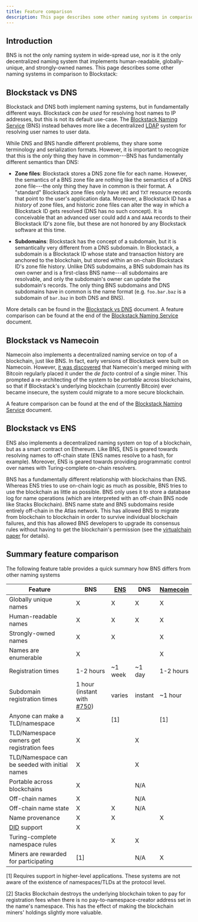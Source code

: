 ```yaml
---
title: Feature comparison
description: This page describes some other naming systems in comparison to Blockstack.
---
```


## Introduction

BNS is not the only naming system in wide-spread use, nor is it the only
decentralized naming system that implements human-readable, globally-unique, and
strongly-owned names. This page describes some other naming systems in
comparison to Blockstack:

## Blockstack vs DNS

Blockstack and DNS both implement naming systems, but in fundamentally
different ways. Blockstack _can be used_ for resolving host names to IP
addresses, but this is not its default use-case. The [Blockstack Naming
Service](/core/naming/introduction) (BNS) instead behaves
more like a decentralized
[LDAP](https://en.wikipedia.org/wiki/Lightweight_Directory_Access_Protocol) system for
resolving user names to user data.

While DNS and BNS handle different problems, they share some terminology and
serialization formats. However, it is important to recognize that this is the
_only_ thing they have in common---BNS has fundamentally different semantics
than DNS:

- **Zone files**: Blockstack stores a DNS zone file for each name. However,
  the semantics of a BNS zone file are nothing like the semantics of a DNS zone
  file---the only thing they have in common is their format.
  A "standard" Blockstack zone files only have `URI` and `TXT` resource records
  that point to the user's application data. Moreover, a Blockstack ID has a
  _history_ of zone files, and historic zone files can alter the way in which a
  Blockstack ID gets resolved (DNS has no such concept). It is conceivable that an advanced
  user could add `A` and `AAAA` records to their Blockstack ID's zone file,
  but these are not honored by any Blockstack software at this time.

- **Subdomains**: Blockstack has the concept of a subdomain, but it is
  semantically very different from a DNS subdomain. In Blockstack, a subdomain
  is a Blockstack ID whose state and transaction history are anchored to the
  blockchain, but stored within an on-chain Blockstack ID's zone file history.
  Unlike DNS subdomains, a BNS subdomain has
  its own owner and is a first-class BNS name---all subdomains are resolvable,
  and only the subdomain's owner can update the subdomain's records. The only thing BNS subdomains and DNS
  subdomains have in common is the name format (e.g. `foo.bar.baz` is a subdomain
  of `bar.baz` in both DNS and BNS).

More details can be found in the [Blockstack vs
DNS](/core/naming/comparison) document. A feature
comparison can be found at the end of the [Blockstack Naming
Service](/core/naming/introduction) document.

## Blockstack vs Namecoin

Namecoin also implements a decentralized naming service on top of a blockchain,
just like BNS. In fact, early versions of Blockstack were built on Namecoin.
However, [it was discovered](https://www.usenix.org/node/196209) that Namecoin's
merged mining with Bitcoin regularly placed it under the _de facto_ control of a single
miner. This prompted a re-architecting of the system to be _portable_ across
blockchains, so that if Blockstack's underlying blockchain (currently Bitcoin)
ever became insecure, the system could migrate to a more secure blockchain.

A feature comparison can be found at the end of the [Blockstack Naming
Service](/core/naming/introduction) document.

## Blockstack vs ENS

ENS also implements a decentralized naming system on top of a blockchain, but as
a smart contract on Ethereum. Like BNS, ENS is geared towards resolving names
to off-chain state (ENS names resolve to a hash, for example). Moreover, ENS is
geared towards providing programmatic control over names with Turing-complete
on-chain resolvers.

BNS has a fundamentally different relationship with blockchains than ENS.
Whereas ENS tries to use on-chain logic as much as possible, BNS
tries to use the blockchain as little as possible. BNS only uses it to store a
database log for name operations (which are interpreted with an off-chain BNS
node like Stacks Blockchain). BNS name state and BNS subdomains reside entirely
off-chain in the Atlas network. This has allowed BNS to migrate from blockchain
to blockchain in order to survive individual blockchain failures, and this has
allowed BNS developers to upgrade its consensus rules without having to get the
blockchain's permission (see the [virtualchain
paper](https://blockstack.org/virtualchain.pdf) for details).

## Summary feature comparison

The following feature table provides a quick summary how BNS differs from other naming systems

| Feature                                        | BNS                                                                                    | [ENS](https://ens.domains/) | DNS     | [Namecoin](https://namecoin.org/) |
| ---------------------------------------------- | -------------------------------------------------------------------------------------- | --------------------------- | ------- | --------------------------------- |
| Globally unique names                          | X                                                                                      | X                           | X       | X                                 |
| Human-readable names                           | X                                                                                      | X                           | X       | X                                 |
| Strongly-owned names                           | X                                                                                      | X                           |         | X                                 |
| Names are enumerable                           | X                                                                                      |                             |         | X                                 |
| Registration times                             | 1-2 hours                                                                              | ~1 week                     | ~1 day  | 1-2 hours                         |
| Subdomain registration times                   | 1 hour (instant with [#750](https://github.com/blockstack/blockstack-core/issues/750)) | varies                      | instant | ~1 hour                           |
| Anyone can make a TLD/namespace                | X                                                                                      | [1]                         |         | [1]                               |
| TLD/Namespace owners get registration fees     | X                                                                                      |                             | X       |                                   |
| TLD/Namespace can be seeded with initial names | X                                                                                      |                             | X       |                                   |
| Portable across blockchains                    | X                                                                                      |                             | N/A     |                                   |
| Off-chain names                                | X                                                                                      |                             | N/A     |                                   |
| Off-chain name state                           | X                                                                                      | X                           | N/A     |                                   |
| Name provenance                                | X                                                                                      | X                           |         | X                                 |
| [DID](http://identity.foundation) support      | X                                                                                      |                             |         |                                   |
| Turing-complete namespace rules                |                                                                                        | X                           | X       |                                   |
| Miners are rewarded for participating          | [1]                                                                                    |                             | N/A     | X                                 |

[1] Requires support in higher-level applications. These systems are not aware
of the existence of namespaces/TLDs at the protocol level.

[2] Stacks Blockchain destroys the underlying blockchain token to pay for
registration fees when there is no pay-to-namespace-creator address set in the
name's namespace. This has the effect of making the blockchain miners' holdings
slightly more valuable.
